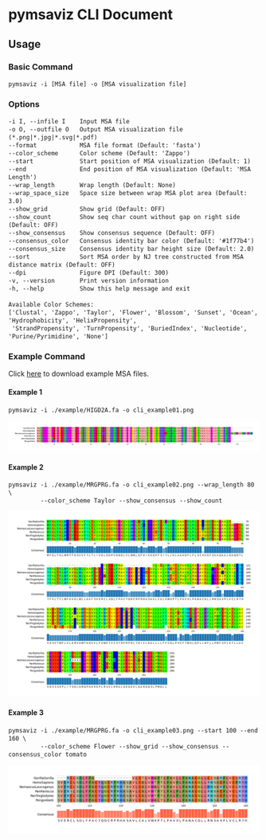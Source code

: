 # pymsaviz CLI Document

## Usage

### Basic Command

    pymsaviz -i [MSA file] -o [MSA visualization file]

### Options

    -i I, --infile I    Input MSA file
    -o O, --outfile O   Output MSA visualization file (*.png|*.jpg|*.svg|*.pdf)
    --format            MSA file format (Default: 'fasta')
    --color_scheme      Color scheme (Default: 'Zappo')
    --start             Start position of MSA visualization (Default: 1)
    --end               End position of MSA visualization (Default: 'MSA Length')
    --wrap_length       Wrap length (Default: None)
    --wrap_space_size   Space size between wrap MSA plot area (Default: 3.0)
    --show_grid         Show grid (Default: OFF)
    --show_count        Show seq char count without gap on right side (Default: OFF)
    --show_consensus    Show consensus sequence (Default: OFF)
    --consensus_color   Consensus identity bar color (Default: '#1f77b4')
    --consensus_size    Consensus identity bar height size (Default: 2.0)
    --sort              Sort MSA order by NJ tree constructed from MSA distance matrix (Default: OFF)
    --dpi               Figure DPI (Default: 300)
    -v, --version       Print version information
    -h, --help          Show this help message and exit

    Available Color Schemes:
    ['Clustal', 'Zappo', 'Taylor', 'Flower', 'Blossom', 'Sunset', 'Ocean', 'Hydrophobicity', 'HelixPropensity', 
     'StrandPropensity', 'TurnPropensity', 'BuriedIndex', 'Nucleotide', 'Purine/Pyrimidine', 'None']

### Example Command

Click [here](https://github.com/moshi4/pyMSAviz/raw/main/example/example.zip) to download example MSA files.  

#### Example 1

    pymsaviz -i ./example/HIGD2A.fa -o cli_example01.png

![example01.png](../images/cli_example01.png)  

#### Example 2

    pymsaviz -i ./example/MRGPRG.fa -o cli_example02.png --wrap_length 80 \
             --color_scheme Taylor --show_consensus --show_count

![example02.png](../images/cli_example02.png)  

#### Example 3

    pymsaviz -i ./example/MRGPRG.fa -o cli_example03.png --start 100 --end 160 \
             --color_scheme Flower --show_grid --show_consensus --consensus_color tomato 

![example03.png](../images/cli_example03.png)  
